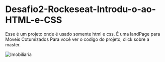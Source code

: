 # Desafio2-Rockeseat-Introdu-o-ao-HTML-e-CSS
Esse é um projeto onde é usado somente html e css. É uma landPage para Moveis Cotumizados Para você ver o codigo do projeto, click sobre a master.

![Imobiliaria](https://user-images.githubusercontent.com/58272413/215290460-a96b8227-34e1-4d36-ade9-7d048c76bad4.png)
